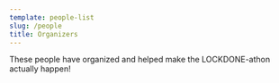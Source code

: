 ```yaml
---
template: people-list
slug: /people
title: Organizers
---
```


These people have organized and helped make the LOCKDONE-athon actually happen!
